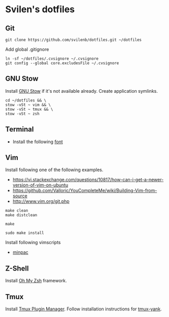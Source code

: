 # Svilen's dotfiles

## Git

```
git clone https://github.com/svilenb/dotfiles.git ~/dotfiles
```

Add global .gitignore

```
ln -sf ~/dotfiles/.cvsignore ~/.cvsignore
git config --global core.excludesFile ~/.cvsignore
```

## GNU Stow

Install [GNU Stow](https://www.gnu.org/software/stow/) if it's not available already. Create application symlinks.

```
cd ~/dotfiles && \
stow -vSt ~ vim && \
stow -vSt ~ tmux && \
stow -vSt ~ zsh
```

## Terminal

* Install the following [font](https://github.com/belluzj/fantasque-sans)

## Vim

Install following one of the following examples.

* https://vi.stackexchange.com/questions/10817/how-can-i-get-a-newer-version-of-vim-on-ubuntu
* https://github.com/Valloric/YouCompleteMe/wiki/Building-Vim-from-source
* http://www.vim.org/git.php

```
make clean
make distclean

make

sudo make install
```

Install following vimscripts

* [minpac](https://github.com/k-takata/minpac)

## Z-Shell

Install [Oh My Zsh](https://github.com/robbyrussell/oh-my-zsh) framework.

## Tmux

Install [Tmux Plugin Manager](https://github.com/tmux-plugins/tpm).
Follow installation instructions for [tmux-yank](https://github.com/tmux-plugins/tmux-yank).

